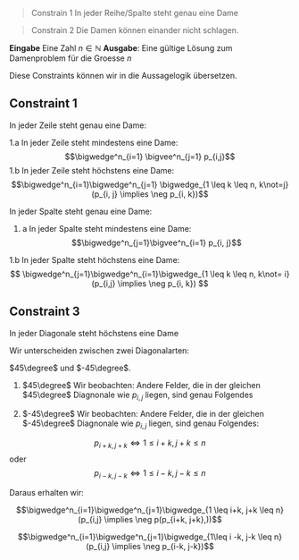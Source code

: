 
> Constrain 1
> In jeder Reihe/Spalte steht genau eine Dame

> Constrain 2
> Die Damen können einander nicht schlagen.

__Eingabe__ Eine Zahl $n \in \mathbb N$
__Ausgabe__: Eine gültige Lösung zum Damenproblem für die Groesse $n$

Diese Constraints können wir in die Aussagelogik übersetzen.


## Constraint 1

In jeder Zeile steht genau eine Dame:

1.a In jeder Zeile steht mindestens eine Dame:
$$\bigwedge^n_{i=1} \bigvee^n_{j=1} p_{i,j}$$
1.b In jeder Zeile steht höchstens eine Dame:
$$\bigwedge^n_{i=1}\bigwedge^n_{j=1} \bigwedge_{1 \leq k \leq n, k\not=j} (p_{i, j} \implies \neg p_{i, k})$$

In jeder Spalte steht genau eine Dame:

1. a In jeder Spalte steht mindestens eine Dame:
$$\bigwedge^n_{j=1}\bigvee^n_{i=1} p_{i, j}$$

1.b In jeder Spalte steht höchstens eine Dame:
$$
\bigwedge^n_{j=1}\bigwedge^n_{i=1}\bigwedge_{1 \leq k \leq n, k\not= i}  (p_{i,j} \implies \neg p_{i, k})
$$

## Constraint 3

In jeder Diagonale steht höchstens eine Dame

Wir unterscheiden zwischen zwei Diagonalarten:

$45\degree$ und $-45\degree$.

1. $45\degree$
Wir beobachten: Andere Felder, die in der gleichen $45\degree$ Diagnonale wie $p_{i,j}$ liegen, sind genau Folgendes


2. $-45\degree$
Wir beobachten: Andere Felder, die in der gleichen $-45\degree$ Diagnonale wie $p_{i,j}$ liegen, sind genau Folgendes:

$$p_{i+k, j+k} \iff 1 \leq i + k, j+k \leq n$$
oder
$$p_{i-k, j-k} \iff 1 \leq i -k, j-k \leq n$$

Daraus erhalten wir:

$$\bigwedge^n_{i=1}\bigwedge^n_{j=1}\bigwedge_{1 \leq i+k, j+k \leq n} (p_{i,j} \implies \neg p(p_{i+k, j+k},))$$

$$\bigwedge^n_{i=1}\bigwedge^n_{j=1}\bigwedge_{1\leq i -k, j-k \leq n} (p_{i,j} \implies \neg p_{i-k, j-k})$$

